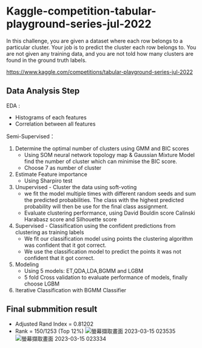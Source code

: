 # Kaggle-competition-tabular-playground-series-jul-2022

In this challenge, you are given a dataset where each row belongs to a particular cluster. Your job is to predict the cluster each row belongs to. You are not given any training data, and you are not told how many clusters are found in the ground truth labels.  

https://www.kaggle.com/competitions/tabular-playground-series-jul-2022

## Data Analysis Step
EDA :  
* Histograms of each features
* Correlation between all features

 Semi-Supervised：
1. Determine the optimal number of clusters using GMM and BIC scores  
    * Using SOM neural network topology map & Gaussian Mixture Model find the number of cluster which can minimise the BIC score.
    * Choose  7 as number of cluster
2. Estimate Feature importance
    * Using Sharpiro test 
3. Unupervised - Cluster the data using soft-voting
    * we fit the model multiple times with different random seeds and sum the predicted probabilities. The class with the highest predicted probability will then be use for the final class assignment.
    * Evaluate clustering performance, using David Bouldin score Calinski Harabasz score and Silhouette score
4. Supervised - Classification using the confident predictions from clustering as training labels
    * We fit our classification model using points the clustering algorithm was confident that it got correct.
    * We use the classification model to predict the points it was not confident that it got correct.
5. Modeling 
    * Using 5 models: ET,QDA,LDA,BGMM and LGBM
    * 5 fold Cross validation to evaluate performance of models, finally choose LGBM
6. Iterative Classification with BGMM Classifier


## Final submmition result
* Adjusted Rand Index = 0.81202
* Rank = 150/1253 (Top 12%)
![螢幕擷取畫面 2023-03-15 023535](https://user-images.githubusercontent.com/102510341/225386105-025dc745-e660-4488-98d3-0b7392072746.png)
![螢幕擷取畫面 2023-03-15 023334](https://user-images.githubusercontent.com/102510341/225386174-1a1ef946-8988-45b9-b7aa-ab8e5342590c.png)

